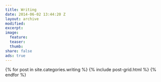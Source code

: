 ```yaml
---
title: Writing
date: 2014-06-02 13:44:20 Z
layout: archive
modified:
excerpt:
image:
  feature:
  teaser:
  thumb:
share: false
ads: true
---
```


<div class="tiles">
{% for post in site.categories.writing %}
  {% include post-grid.html %}
{% endfor %}
</div><!-- /.tiles -->
